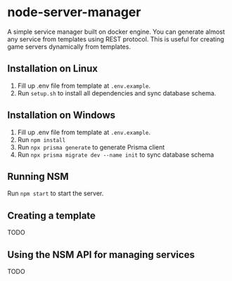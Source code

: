 # node-server-manager
A simple service manager built on docker engine. You can generate almost any service from templates using REST protocol. This is useful for creating game servers dynamically from templates.

## Installation on Linux
1. Fill up .env file from template at `.env.example`.
2. Run `setup.sh` to install all dependencies and sync database schema.

## Installation on Windows
1. Fill up .env file from template at `.env.example`.
2. Run `npm install`
3. Run `npx prisma generate` to generate Prisma client
4. Run `npx prisma migrate dev --name init` to sync database schema

## Running NSM
Run `npm start` to start the server.

## Creating a template
TODO
## Using the NSM API for managing services
TODO